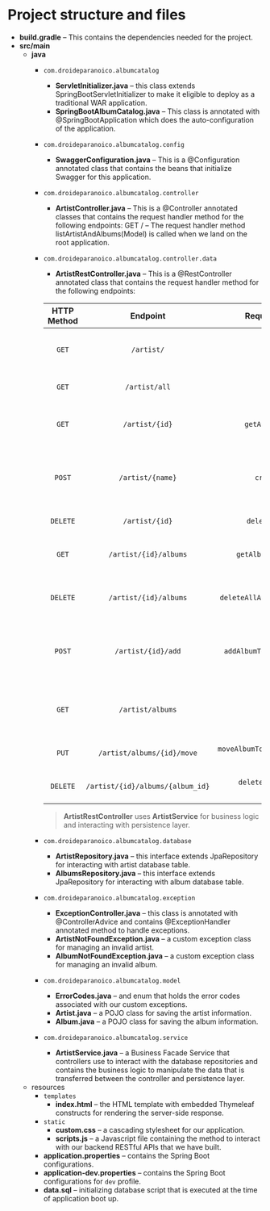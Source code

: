 # Project structure and files

- **build.gradle** – This contains the dependencies needed for the project.
- **src/main**
    * **java**
        * ```com.droideparanoico.albumcatalog```
            * **ServletInitializer.java** – this class extends SpringBootServletInitializer to make it eligible to deploy as a traditional WAR application.
            * **SpringBootAlbumCatalog.java** – This class is annotated with @SpringBootApplication which does the auto-configuration of the application.
        * ```com.droideparanoico.albumcatalog.config```
            * **SwaggerConfiguration.java** – This is a @Configuration annotated class that contains the beans that initialize Swagger for this application.
        * ```com.droideparanoico.albumcatalog.controller```
            * **ArtistController.java** – This is a @Controller annotated classes that contains the request handler method for the following endpoints:
              GET / – The request handler method listArtistAndAlbums(Model) is called when we land on the root application.
        * ```com.droideparanoico.albumcatalog.controller.data```
            * **ArtistRestController.java** – This is a @RestController annotated class that contains the request handler method for the following endpoints:
           
            |HTTP Method|Endpoint|Request Handling Method|Description|
            |:---:|:---:|:---:|---|
            |```GET```|```/artist/```|```root()```|returns **“application is working!”** when called|
            |```GET```|```/artist/all```|```getAllArtists()```|returns ```Iterable<Artist>``` when called|
            |```GET```|```/artist/{id}```|```getArtistById(BigInteger)```|returns the ```Artist``` with the given id when called|
            |```POST```|```/artist/{name}```|```createArtist(String)```|for creating a new **Artist** with the given name and returns the same after creation|
            |```DELETE```|```/artist/{id}```|```deleteArtist(BigInteger)```|for deleting an **Artist** by id|
            |```GET```|```/artist/{id}/albums```|```getAlbumsByArtist(BigInteger)```|for fetching all the albums of the **Artist** with the given id|
            |```DELETE```|```/artist/{id}/albums```|```deleteAllAlbumsFromArtist(BigInteger)```|for deleting all the albums of the **Artist** with the given id|
            |```POST```|```/artist/{id}/add```|```addAlbumToArtist(BigInteger, Album)```|for adding the given **Album** to the **Artist** with the given id and returns the created album|
            |```GET```|```/artist/albums```|```getAllAlbums()```|returns ```List<Album>``` that fetches all the albums from all the artists|
            |```PUT```|```/artist/albums/{id}/move```|```moveAlbumToDifferentArtist(BigInteger, BigInteger)```|for moving an album from one artist to another|
            |```DELETE```|```/artist/{id}/albums/{album_id}```|```deleteFromArtist(BigInteger, BigInteger)```|for deleting an album from an artist|
            
            > **ArtistRestController** uses **ArtistService** for business logic and interacting with persistence layer.
        * ```com.droideparanoico.albumcatalog.database```
            * **ArtistRepository.java** – this interface extends JpaRepository for interacting with artist database table.
            * **AlbumsRepository.java** – this interface extends JpaRepository for interacting with album database table.
        * ```com.droideparanoico.albumcatalog.exception```
            * **ExceptionController.java** – this class is annotated with @ControllerAdvice and contains @ExceptionHandler annotated method to handle exceptions.
            * **ArtistNotFoundException.java** – a custom exception class for managing an invalid artist.
            * **AlbumNotFoundException.java** – a custom exception class for managing an invalid album.
        * ```com.droideparanoico.albumcatalog.model```
            * **ErrorCodes.java** – and enum that holds the error codes associated with our custom exceptions.
            * **Artist.java** – a POJO class for saving the artist information.
            * **Album.java** – a POJO class for saving the album information.
        * ```com.droideparanoico.albumcatalog.service```
            * **ArtistService.java** – a Business Facade Service that controllers use to interact with the database repositories and contains the business logic to manipulate the data that is transferred between the controller and persistence layer.
    * resources
        * ```templates```
            * **index.html** – the HTML template with embedded Thymeleaf constructs for rendering the server-side response.
        * ```static```
            * **custom.css** – a cascading stylesheet for our application.
            * **scripts.js** – a Javascript file containing the method to interact with our backend RESTful APIs that we have built.
        * **application.properties** – contains the Spring Boot configurations.
        * **application-dev.properties** – contains the Spring Boot configurations for ```dev``` profile.
        * **data.sql** – initializing database script that is executed at the time of application boot up.                                                                                                                                                                                                                                                                                                                                                                                                                                                                                                                                                                                                                                                                                                  